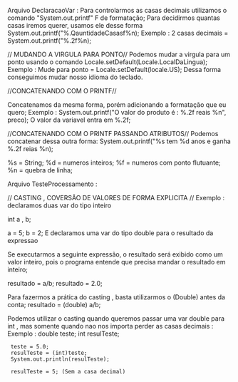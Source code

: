 Arquivo DeclaracaoVar :
Para controlarmos as casas decimais utilizamos o comando "System.out.printf" F de formatação;
Para decidirmos quantas casas iremos querer, usamos ele desse forma System.out.printf("%.QauntidadeCasasf%n);
Exemplo : 2 casas decimais = System.out.printf("%.2f%n);

// MUDANDO A VIRGULA PARA PONTO//
Podemos mudar a virgula para um ponto usando o comando Locale.setDefault(Locale.LocalDaLingua);
Exemplo : Mude para ponto = Locale.setDefault(locale.US);
Dessa forma conseguimos mudar nosso idioma do teclado.

//CONCATENANDO COM O PRINTF//

Concatenamos da mesma forma, porém adicionando a formatação que eu quero;
Exemplo :  System.out.printf("O valor do produto é : %.2f reais %n", preco);
O valor da variavel entra em %.2f;

//CONCATENANDO COM O PRINTF PASSANDO ATRIBUTOS//
Podemos concatenar dessa outra forma: System.out.printf("%s tem %d anos e ganha %.2f reias %n);

%s = String;
%d = numeros inteiros;
%f = numeros com ponto flutuante;
%n = quebra de linha;


Arquivo TesteProcessamento :

// CASTING , COVERSÃO DE VALORES DE FORMA EXPLICITA //
Exemplo : declaramos duas var do tipo inteiro 

int a , b;

a = 5;
b = 2;
E declaramos uma var do tipo double para o resultado da expressao

Se executarmos a seguinte expressão, o resultado será exibido como um valor inteiro, pois o programa entende que precisa mandar o resultado em inteiro;

resultado = a/b;
resultado = 2.0;

Para fazermos a prática do casting , basta utilizarmos o (Double) antes da conta;
 resultado = (double) a/b;

 Podemos utilizar o casting quando queremos passar uma var double para int , mas somente quando nao nos importa perder as casas decimais :
  Exemplo : 
  double teste; 
     int resulTeste;

     teste = 5.0;
     resulTeste = (int)teste;
     System.out.println(resulTeste);
     
     resulTeste = 5; (Sem a casa decimal)
